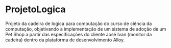 # ProjetoLogica

Projeto da cadeira de logica para computação do curso de ciência da computação, objetivando a implementação de um sistema de adoção de um Pet Shop a partir das especificações do cliente José Ivan (monitor da cadeira) dentro da plataforma de desenvolvimento Alloy.
